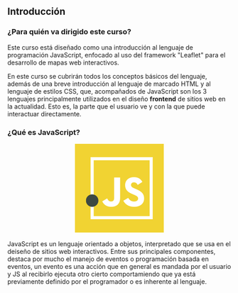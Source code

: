 ## Introducción

### ¿Para quién va dirigido este curso?
Este curso está diseñado como una introducción al lenguaje de programación JavaScript, enfocado al uso del framework "Leaflet" para el desarrollo de mapas web interactivos.  

En este curso se cubrirán todos los conceptos básicos del lenguaje, además de una breve introducción al lenguaje de marcado HTML y al lenguaje de estilos CSS, que, acompañados de JavaScript son los 3 lenguajes principalmente utilizados en el diseño **frontend** de sitios web en la actualidad. Esto es, la parte que el usuario ve y con la que puede interactuar directamente.  

### ¿Qué es JavaScript?

<p align="center"> 
<img src="./img/js-logo.png" width="200px;" height="200px;">
</p>  

JavaScript es un lenguaje orientado a objetos, interpretado que se usa en el deiseño de sitios web interactivos. Entre sus principales componentes, destaca por mucho el manejo de eventos o programación basada en eventos, un evento es una acción que en general es mandada por el usuario y JS al recibirlo ejecuta otro cierto comportamiendo que ya está previamente definido por el programador o es inherente al lenguaje.  
